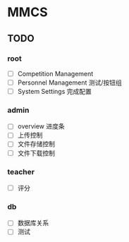 # MMCS

## TODO

### root

-   [ ] Competition Management
-   [ ] Personnel Management 测试/按钮组
-   [ ] System Settings 完成配置

### admin

-   [ ] overview 进度条
-   [ ] 上传控制
-   [ ] 文件存储控制
-   [ ] 文件下载控制

### teacher

-   [ ] 评分

### db

-   [ ] 数据库关系
-   [ ] 测试
